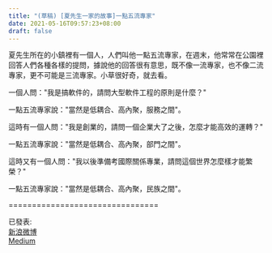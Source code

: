 ```yaml
---
title: "(草稿) [夏先生一家的故事]一點五流專家"
date: 2021-05-16T09:57:23+08:00
draft: false
---
```


夏先生所在的小鎮裡有一個人，人們叫他一點五流專家，在週末，他常常在公園裡回答人們各種各樣的提問，據說他的回答很有意思，既不像一流專家，也不像二流專家，更不可能是三流專家。小草很好奇，就去看。

一個人問："我是搞軟件的，請問大型軟件工程的原則是什麼？"

一點五流專家說："當然是低耦合、高內聚，服務之間"。

這時有一個人問："我是創業的，請問一個企業大了之後，怎麼才能高效的運轉？"

一點五流專家說："當然是低耦合、高內聚，部門之間"。

這時又有一個人問："我以後準備考國際關係專業，請問這個世界怎麼樣才能繁榮？"

一點五流專家說："當然是低耦合、高內聚，民族之間"。

================================

已發表:  
[新浪微博](https://weibo.com/a/hot/7586591471638529_1.html)  
[Medium](https://tech3e.medium.com/)  